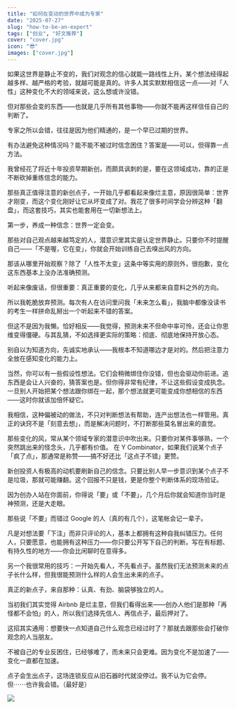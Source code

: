 ```yaml
---
title: "如何在变动的世界中成为专家"
date: "2025-07-27"
slug: "how-to-be-an-expert"
tags: ["创业", "好文推荐"]
cover: "cover.jpg"
icon: "😎"
images: ["cover.jpg"]
---
```

如果这世界是静止不变的，我们对观念的信心就能一路线性上升。某个想法经得起越多样、越严格的考验，就越可能是真的。许多人其实默默相信这一点——对「人性」这种变化不大的领域来说，这么想或许没错。



但对那些会变的东西——也就是几乎所有其他事物——你就不能再这样信任自己的判断了。



专家之所以会错，往往是因为他们精通的，是一个早已过期的世界。



有办法避免这种情况吗？能不能不被过时信念困住？答案是——可以，但得靠一点方法。



我曾经花了将近十年投资早期新创，而颇具讽刺的是，要在这领域成功，靠的正是不断砍掉重练信念的能力。



那些真正值得注意的新创点子，一开始几乎都看起来像烂主意，原因很简单：世界才刚变，而这个变化刚好让它从坏变成了对。我花了很多时间学会分辨这种「翻盘」，而这套技巧，其实也能套用在一切新想法上。



第一步，养成一种信念：世界一定会变。



那些对自己观点越来越笃定的人，潜意识里其实是认定世界静止。只要你不时提醒自己——「不是喔，它在变」，你就会开始训练自己去嗅出风的方向。



那该从哪里开始观察？除了「人性不太变」这条中等实用的原则外，很抱歉，变化这东西基本上没办法准确预测。



听起来像废话，但很重要：真正重要的变化，几乎从来都来自意料之外的方向。



所以我乾脆放弃预测。每次有人在访问里问我「未来怎么看」，我脑中都像没读书的考生一样拼命乱掰出一个听起来不错的答案。



但这不是因为我懒。恰好相反——我觉得，预测未来不但命中率可怜，还会让你思维变得僵硬。与其乱猜，不如选择更实际的策略：彻底、彻底地保持开放心态。



别自以为知道方向，先诚实地承认——我根本不知道哪边才是对的。然后把注意力全放在感知变化的能力上。



当然，你可以有一些假设性想法。它们会稍微绑住你没错，但也会驱动你前进。追东西是会让人兴奋的，猜答案也是。但你得非常有纪律，不让这些假设变成执念。
一旦别人开始把某个想法跟你绑在一起，那个想法就更可能变成你想相信的东西——这时你就该加倍怀疑它。



我相信，这种偏被动的做法，不只对判断想法有帮助，连产出想法也一样管用。真正的诀窍不是「刻意去想」，而是解决问题时，不打断那些莫名冒出来的直觉。



那些变化的风，常从某个领域专家的潜意识中吹出来。只要你对某件事够熟，一个突然跳出来的怪念头，几乎都有价值。
在 Y Combinator，如果我们说某个点子「疯了点」，那通常是称赞——搞不好还比「这点子不错」更赞。



新创投资人有极高的动机要刷新自己的信念。只要比别人早一步意识到某个点子不是垃圾，那就可能赚翻。这个回报不只是钱，更是你整个判断体系的现场验证。



因为创办人站在你面前，你得说「要」或「不要」，几个月后你就会知道你当时是神预测，还是大走眼。



那些说「不要」而错过 Google 的人（真的有几个），这笔帐会记一辈子。



凡是对想法要「下注」而非只评论的人，基本上都拥有这种自我纠错压力。任何人，只要愿意，也能拥有这种压力——你只要公开写下自己的判断。写在有标题、有持久性的地方——你会比闲聊时在意得多。



另一个我很常用的技巧：一开始先看人，不先看点子。虽然我们无法预测未来的点子长什么样，但我很能预测什么样的人会生出未来的点子。



真正的新点子，来自那种：认真、有劲、脑袋够独立的人。



当初我们其实觉得 Airbnb 是烂主意，但我们看得出来——创办人他们是那种「再怪都不会怕」的人，所以我们选择先信人、再信点子，最后押对了。



这招其实通用：想要快一点知道自己什么观念已经过时了？那就去跟那些会打破你观念的人当朋友。



不被自己的专业反困住，已经够难了，而未来只会更难。因为变化不是加速了——变化一直都在加速。



点子会生出点子，这场连锁反应从旧石器时代就没停过。我不认为它会停。
但⋯⋯也许我会错。（最好是）




![](https://prod-files-secure.s3.us-west-2.amazonaws.com/112d0858-5090-4d34-a606-b75eb8d65fd2/46476355-9cf3-4e99-9b7a-3531bc426380/1000202064.png?X-Amz-Algorithm=AWS4-HMAC-SHA256&X-Amz-Content-Sha256=UNSIGNED-PAYLOAD&X-Amz-Credential=ASIAZI2LB4667FJGW7AI%2F20250805%2Fus-west-2%2Fs3%2Faws4_request&X-Amz-Date=20250805T144530Z&X-Amz-Expires=3600&X-Amz-Security-Token=IQoJb3JpZ2luX2VjECYaCXVzLXdlc3QtMiJGMEQCIDKtPH5UBld3B8eUHNeYXmF4DaHXmJ9pUaYkBI%2F2JunrAiAg%2F7RR5jG7vvsTD3Fp6mBF73xWkmJWuFitqVqUT15Bjyr%2FAwhfEAAaDDYzNzQyMzE4MzgwNSIMTKOv0P3qMLzbF7%2FeKtwDKS3NncOou3EMUleyYzQrd19%2BtMe0Nk925qXrpnDlCfsUUztP68jXjC4RzKfN3Z2uiGrfnZjofond3%2FmswG1CJcUHPaXwjAl75F4jhpg1pEhU9UVALCiLq3Li18v%2FIxeb2QX9Ptjy9nMGAkahzqii2WPNBg%2B8Nl3qDZXv%2FEe4jq6%2BUEoSVWCn4yv0xdqR8fFjyGMDUPy5xilNmcHdPVy5TIqOdqT0yMVEZjoBOnL%2BW7AT%2F0CXh3%2F3pW7usXAamKfebOz1xJhF%2FLUwzTSyJQEbgIrYdZXPY6TgBMuKp1%2FmsFfgCu5VaS5sOu%2BzBdryzHUostvCUjbDVIalWVl5GKkenNT6GXQE8s5qw85Jf6bMpx%2Fu2qMjkEQGWwNdZNNvhK4dWftdIyHKdXxb9LJiNMF65XXpgTbRl%2FujotYHnXD17DNipihgyFIgwBBWihnkDc5d2li7O8%2B05HN5SCKuOqBYudKrjzJ%2BxBSmCiG6a%2FbzXnr6K%2FlwF4%2BtLhgl1DsB0cmzF1amA%2FypS%2FKGDpIyHXzTOd699dsXh6VLZvnwAFVxv6qvLD3RYBtgroAV884Qbivtllep7ffQexjTQCD2QI9RTd1o%2BQplCBLLZ3Qt%2FN0E%2F4V7dmdK0Utwz3bd6pcw%2BY7IxAY6pgEbyWHkcrWHlCiAizOLeSiVLc9rL3%2BMxOf%2FJcLC13HTxarUf5srPgwlZV6mbW0%2F6z7dVo5iCa7R%2F9QA9VVXmCpm58eLwXrmT%2B%2BYOwr1BmKodrXoy%2BSFcqokqHN9iL1SZddzyFEajKV51yBwWugr7NRqhle0QOX9%2BGOLB2AUqNds0Xq1fEefiloXteJnUK%2Fr2IOU8tOb%2BwyadmxDE934dOB2zVo%2F2oIA&X-Amz-Signature=cd8aa70a00b640fd8fd79e6ff5df26cde522888257792e19c8231ddd41366d9b&X-Amz-SignedHeaders=host&x-amz-checksum-mode=ENABLED&x-id=GetObject)

